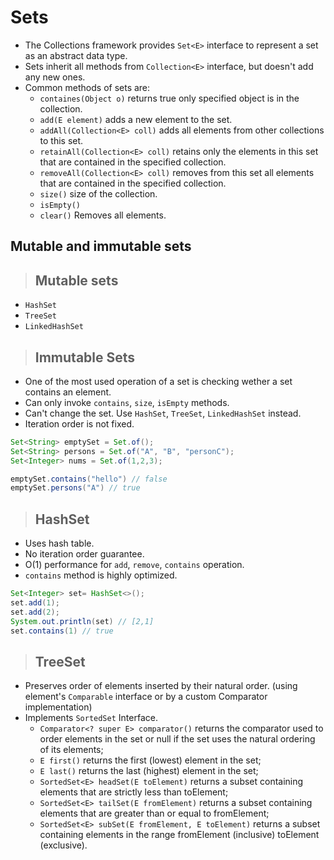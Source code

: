 # Sets

- The Collections framework provides `Set<E>` interface to represent a set as an abstract
  data type.
- Sets inherit all methods from `Collection<E>` interface, but doesn't add any new ones.
- Common methods of sets are:
  - `containes(Object o)` returns true only specified object is in the collection.
  - `add(E element)` adds a new element to the set.
  - `addAll(Collection<E> coll)` adds all elements from other collections to this set.
  - `retainAll(Collection<E> coll)` retains only the elements in this set that are contained in the specified collection.
  - `removeAll(Collection<E> coll)` removes from this set all elements that are contained in the specified collection.
  - `size()` size of the collection.
  - `isEmpty()`
  - `clear()` Removes all elements.

## Mutable and immutable sets

> ## Mutable sets

- `HashSet`
- `TreeSet`
- `LinkedHashSet`

> ## Immutable Sets

- One of the most used operation of a set is checking wether a set contains an element.
- Can only invoke `contains`, `size`, `isEmpty` methods.
- Can't change the set. Use `HashSet`, `TreeSet`, `LinkedHashSet` instead.
- Iteration order is not fixed.

```java
Set<String> emptySet = Set.of();
Set<String> persons = Set.of("A", "B", "personC");
Set<Integer> nums = Set.of(1,2,3);
```

```java
emptySet.contains("hello") // false
emptySet.persons("A") // true
```

> ## HashSet

- Uses hash table.
- No iteration order guarantee.
- O(1) performance for `add`, `remove`, `contains` operation.
- `contains` method is highly optimized.

```java
Set<Integer> set= HashSet<>();
set.add(1);
set.add(2);
System.out.println(set) // [2,1]
set.contains(1) // true
```

> ## TreeSet

- Preserves order of elements inserted by their natural order. (using element's `Comparable` interface or by a custom Comparator implementation)
- Implements `SortedSet` Interface.
	- `Comparator<? super E> comparator()` returns the comparator used to order elements in the set or null if the set uses the natural ordering of its elements;
	- `E first()` returns the first (lowest) element in the set;
	- `E last()` returns the last (highest) element in the set;
	- `SortedSet<E> headSet(E toElement)` returns a subset containing elements that are strictly less than toElement;
	- `SortedSet<E> tailSet(E fromElement)` returns a subset containing elements that are greater than or equal to fromElement;
	- `SortedSet<E> subSet(E fromElement, E toElement)` returns a subset containing elements in the range fromElement (inclusive) toElement (exclusive).
